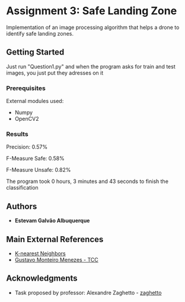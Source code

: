 # Assignment 3: Safe Landing Zone

Implementation of an image processing algorithm that helps a drone
to identify safe landing zones.

## Getting Started

Just run "Question1.py" and when the program asks for train and test images, you just put they adresses on it

### Prerequisites

External modules used:
 - Numpy
 - OpenCV2

### Results

Precision: 0.57%

F-Measure Safe: 0.58%

F-Measure Unsafe: 0.82%

The program took 0 hours, 3 minutes and 43 seconds to finish the classification

## Authors

* **Estevam Galvão Albuquerque**

## Main External References

* [K-nearest Neighbors](https://medium.com/@adi.bronshtein/a-quick-introduction-to-k-nearest-neighbors-algorithm-62214cea29c7)
* [Gustavo Monteiro Menezes - TCC](http://bdm.unb.br/handle/10483/15601)

## Acknowledgments

* Task proposed by professor: Alexandre Zaghetto - [zaghetto](https://github.com/zaghetto)


